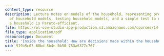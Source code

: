 ```yaml
---
content_type: resource
description: Lecture notes on models of the household, representing preferences, plausibility
  of household models, testing household models, and a simple test to determine if
  a household is Pareto-efficient.
file: https://ol-ocw-studio-app-production.s3.amazonaws.com/courses/14-74-foundations-of-development-policy-spring-2009/919b5c0368bd8b4e0b50783a6377c767_MIT14_74s09_lec14.pdf
file_type: application/pdf
resourcetype: Document
title: 'Inside the household: How are decisions made within the household?'
uid: 919b5c03-68bd-8b4e-0b50-783a6377c767
---
```


